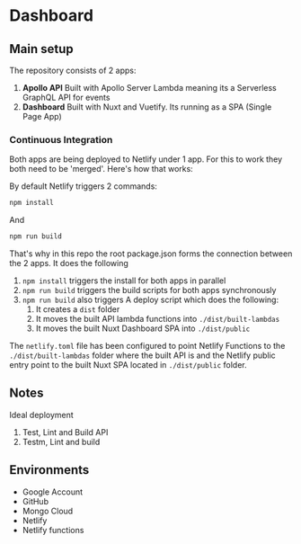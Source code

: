 # Dashboard


## Main setup

The repository consists of 2 apps: 

1. **Apollo API** Built with Apollo Server Lambda meaning its a Serverless GraphQL API for events
2. **Dashboard** Built with Nuxt and Vuetify. Its running as a SPA (Single Page App)

### Continuous Integration

Both apps are being deployed to Netlify under 1 app. For this to work they both need to be 'merged'. Here's how that works:

By default Netlify triggers 2 commands:

```bash
npm install
```
And

```bash
npm run build
```

That's why in this repo the root package.json forms the connection between the 2 apps. It does the following

1. `npm install` triggers the install for both apps in parallel
2. `npm run build` triggers the build scripts for both apps synchronously 
3. `npm run build` also triggers A deploy script which does the following:
    1. It creates a `dist` folder
    2. It moves the built API lambda functions into `./dist/built-lambdas`
    3. It moves the built Nuxt Dashboard SPA into `./dist/public`
    
The `netlify.toml` file has been configured to point Netlify Functions to the `./dist/built-lambdas` folder where the built API is and the Netlify public entry point to the built Nuxt SPA located in `./dist/public` folder.


## Notes

Ideal deployment

1. Test, Lint and Build API
2. Testm, Lint and build


## Environments

- Google Account
- GitHub
- Mongo Cloud
- Netlify
- Netlify functions